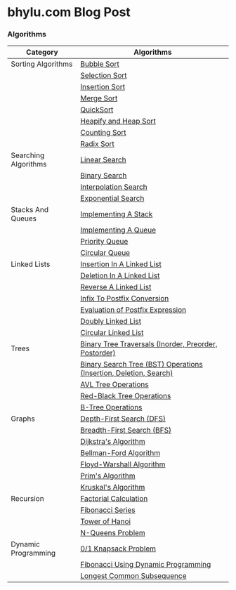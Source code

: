 # bhylu.com Blog Post

### Algorithms

| Category               | Algorithms                                           |
|------------------------|------------------------------------------------------|
| Sorting Algorithms     | [Bubble Sort](https://bhylu.com/bubble-sort-algoritham/)                                  |
|                        | [Selection Sort](link)                               |
|                        | [Insertion Sort](link)                               |
|                        | [Merge Sort](link)                                   |
|                        | [QuickSort](link)                                    |
|                        | [Heapify and Heap Sort](link)                        |
|                        | [Counting Sort](link)                                |
|                        | [Radix Sort](link)                                   |
| Searching Algorithms   | [Linear Search](link)                                |
|                        | [Binary Search](link)                                |
|                        | [Interpolation Search](link)                         |
|                        | [Exponential Search](link)                           |
| Stacks And Queues      | [Implementing A Stack](link)                         |
|                        | [Implementing A Queue](link)                         |
|                        | [Priority Queue](link)                               |
|                        | [Circular Queue](link)                               |
| Linked Lists           | [Insertion In A Linked List](link)                   |
|                        | [Deletion In A Linked List](link)                    |
|                        | [Reverse A Linked List](link)                        |
|                        | [Infix To Postfix Conversion](link)                 |
|                        | [Evaluation of Postfix Expression](link)             |
|                        | [Doubly Linked List](link)                           |
|                        | [Circular Linked List](link)                         |
| Trees                  | [Binary Tree Traversals (Inorder, Preorder, Postorder)](link)|
|                        | [Binary Search Tree (BST) Operations (Insertion, Deletion, Search)](link) |
|                        | [AVL Tree Operations](link)                          |
|                        | [Red-Black Tree Operations](link)                    |
|                        | [B-Tree Operations](link)                            |
| Graphs                 | [Depth-First Search (DFS)](link)                     |
|                        | [Breadth-First Search (BFS)](link)                   |
|                        | [Dijkstra's Algorithm](link)                         |
|                        | [Bellman-Ford Algorithm](link)                       |
|                        | [Floyd-Warshall Algorithm](link)                     |
|                        | [Prim's Algorithm](link)                             |
|                        | [Kruskal's Algorithm](link)                          |
| Recursion              | [Factorial Calculation](link)                        |
|                        | [Fibonacci Series](link)                             |
|                        | [Tower of Hanoi](link)                               |
|                        | [N-Queens Problem](link)                             |
| Dynamic Programming    | [0/1 Knapsack Problem](link)                         |
|                        | [Fibonacci Using Dynamic Programming](link)           |
|                        | [Longest Common Subsequence](link)        
